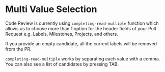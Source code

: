 # Multi Value Selection

Code Review is currently using `completing-read-multiple` function which allows
us to choose more than 1 option for the header fields of your Pull Request e.g.
Labels, Milestones, Projects, and others.

If you provide an empty candidate, all the current labels will be removed from the PR.

`completing-read-multiple` works by separating each value with a comma. You can
also see a list of candidates by pressing TAB.
